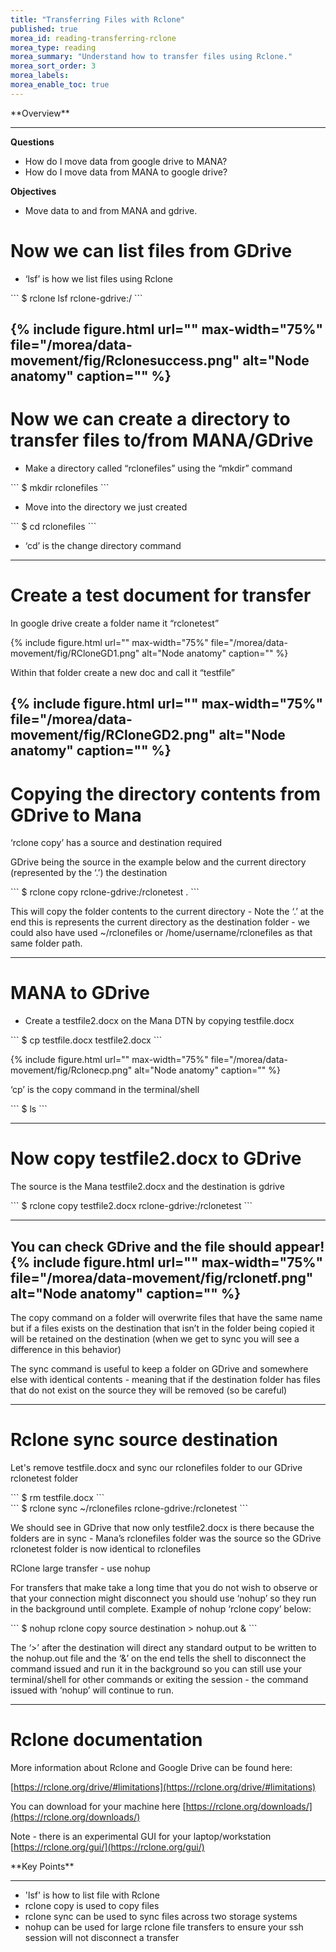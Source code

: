 ```yaml
---
title: "Transferring Files with Rclone"
published: true
morea_id: reading-transferring-rclone
morea_type: reading
morea_summary: "Understand how to transfer files using Rclone."
morea_sort_order: 3
morea_labels:
morea_enable_toc: true
---
```


<div class="alert alert-success mt-3" role="alert" markdown="1">
<i class="fa-solid fa-globe fa-xl"></i> **Overview**
<hr/>

**Questions**
* How do I move data from google drive to MANA? 
* How do I move data from MANA to google drive?

 **Objectives**
  * Move data to and from MANA and gdrive. 

</div>

# Now we can list files from GDrive
* ‘lsf’ is how we list files using Rclone

<div class="alert alert-secondary" role="alert" markdown="1">
```
$ rclone lsf rclone-gdrive:/
```

</div>

{% include figure.html url="" max-width="75%" file="/morea/data-movement/fig/Rclonesuccess.png" alt="Node anatomy" caption="" %}
---

# Now we can create a directory to transfer files to/from MANA/GDrive
* Make a directory called “rclonefiles” using the “mkdir” command

<div class="alert alert-secondary" role="alert" markdown="1">
```
$ mkdir rclonefiles
```

</div>

* Move into the directory we just created

<div class="alert alert-secondary" role="alert" markdown="1">
```
$ cd rclonefiles
```

</div>

* ‘cd’ is the change directory command

---

# Create a test document for transfer

In google drive create a folder name it “rclonetest” 

{% include figure.html url="" max-width="75%" file="/morea/data-movement/fig/RCloneGD1.png" alt="Node anatomy" caption="" %}

Within that folder create a new doc and call it “testfile”


{% include figure.html url="" max-width="75%" file="/morea/data-movement/fig/RCloneGD2.png" alt="Node anatomy" caption="" %}
---

# Copying the directory contents from GDrive to Mana

‘rclone copy’ has a source and destination required

GDrive being the source in the example below and the current directory (represented by the ‘.’) the destination

<div class="alert alert-secondary" role="alert" markdown="1">
```
$ rclone copy rclone-gdrive:/rclonetest .
```

</div>

This will copy the folder contents to the current directory - Note the ‘.’ at the end this is represents the current directory as the destination folder - we could also have used ~/rclonefiles or /home/username/rclonefiles as that same folder path.

---

# MANA to GDrive

* Create a testfile2.docx on the Mana DTN by copying testfile.docx

<div class="alert alert-secondary" role="alert" markdown="1">
```
$ cp testfile.docx testfile2.docx
```

</div>


{% include figure.html url="" max-width="75%" file="/morea/data-movement/fig/Rclonecp.png" alt="Node anatomy" caption="" %}

‘cp’ is the copy command in the terminal/shell

<div class="alert alert-secondary" role="alert" markdown="1">
```
$ ls
```

</div>

---

# Now copy testfile2.docx to GDrive 
The source is the Mana testfile2.docx and the destination is gdrive

<div class="alert alert-secondary" role="alert" markdown="1">
```
$ rclone copy testfile2.docx rclone-gdrive:/rclonetest
```

</div>

---

You can check GDrive and the file should appear!
{% include figure.html url="" max-width="75%" file="/morea/data-movement/fig/rclonetf.png" alt="Node anatomy" caption="" %}
---

The copy command on a folder will overwrite files that have the same name but if a files exists on the destination that isn’t in the folder being copied it will be retained on the destination (when we get to sync you will see a difference in this behavior)

The sync command is useful to keep a folder on GDrive and somewhere else with identical contents - meaning that if the destination folder has files that do not exist on the source they will be removed (so be careful)

---

# Rclone sync source destination

Let's remove testfile.docx and sync our rclonefiles folder to our GDrive rclonetest folder
<div class="alert alert-secondary" role="alert" markdown="1">
```
$ rm testfile.docx
```

</div>

<div class="alert alert-secondary" role="alert" markdown="1">
```
$ rclone sync ~/rclonefiles rclone-gdrive:/rclonetest
```

</div>

We should see in GDrive that now only testfile2.docx is there because the folders are in sync - Mana’s rclonefiles folder was the source so the GDrive rclonetest folder is now identical to rclonefiles

RClone large transfer - use nohup

For transfers that make take a long time that you do not wish to observe or that your connection might disconnect you should use ‘nohup’ so they run in the background until complete. Example of nohup ‘rclone copy’ below:

<div class="alert alert-secondary" role="alert" markdown="1">
```
$ nohup rclone copy source destination > nohup.out &
```

</div>

The ‘>’ after the destination will direct any standard output to be written to the nohup.out file and the ‘&’ on the end tells the shell to disconnect the command issued and run it in the background so you can still use your terminal/shell for other commands or exiting the session - the command issued with ‘nohup’ will continue to run.

---

# Rclone documentation

More information about Rclone and Google Drive can be found here:

[https://rclone.org/drive/#limitations](https://rclone.org/drive/#limitations)

You can download for your machine here [https://rclone.org/downloads/](https://rclone.org/downloads/)

Note - there is an experimental GUI for your laptop/workstation [https://rclone.org/gui/](https://rclone.org/gui/)

<div class="alert alert-success mt-3" role="alert" markdown="1">
<i class="fa-solid fa-globe fa-xl"></i> **Key Points**
<hr/>

  * 'lsf' is how to list file with Rclone
  * rclone copy is used to copy files
  * rclone sync can be used to sync files across two storage systems
  * nohup can be used for large rclone file transfers to ensure your ssh session will not disconnect a transfer

</div>